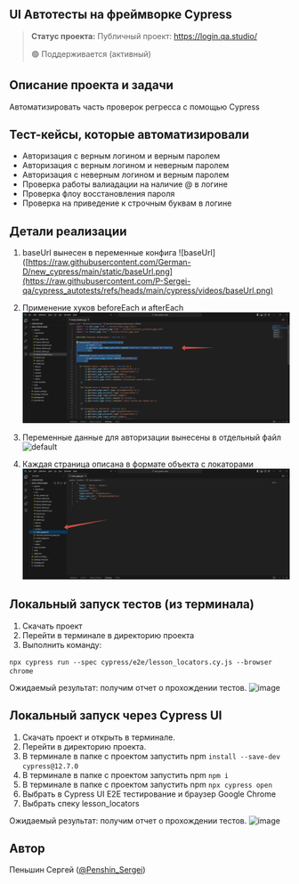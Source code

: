 <h2>UI Автотесты на фреймворке Cypress</h2>

> **Статус проекта:**
> Публичный проект: https://login.qa.studio/
> 
> 🟢 Поддерживается (активный) 

## Описание проекта и задачи
Автоматизировать часть проверок регресса с помощью Cypress

## Тест-кейсы, которые автоматизировали
* Авторизация с верным логином и верным паролем
* Авторизация c верным логином и неверным паролем
* Авторизация с неверным логином и верным паролем
* Проверка работы валиадации на наличие @ в логине
* Проверка флоу восстановления пароля
* Проверка на приведение к строчным буквам в логине
  

## Детали реализации

1. baseUrl вынесен в переменные конфига
![baseUrl]([https://raw.githubusercontent.com/German-D/new_cypress/main/static/baseUrl.png](https://raw.githubusercontent.com/P-Sergei-qa/cypress_autotests/refs/heads/main/cypress/videos/baseUrl.png)

2. Применение хуков beforeEach и afterEach
![beforeEach](https://raw.githubusercontent.com/P-Sergei-qa/cypress_autotests/refs/heads/main/cypress/videos/beforeEach.png)

3. Переменные данные для авторизации вынесены в отдельный файл
![default]([https://raw.githubusercontent.com/German-D/new_cypress/main/static/user_data.png](https://raw.githubusercontent.com/P-Sergei-qa/cypress_autotests/refs/heads/main/cypress/videos/default.png))

4. Каждая страница описана в формате объекта с локаторами
![main_page](https://raw.githubusercontent.com/P-Sergei-qa/cypress_autotests/refs/heads/main/cypress/videos/main_page.png)

## Локальный запуск тестов (из терминала)
1. Скачать проект
2. Перейти в терминале в директорию проекта
2. Выполнить команду:
```
npx cypress run --spec cypress/e2e/lesson_locators.cy.js --browser chrome
```
Ожидаемый результат: получим отчет о прохождении тестов.
![image](https://raw.githubusercontent.com/German-D/new_cypress/main/static/Cypress_cli.png)


## Локальный запуск через Cypress UI
1. Скачать проект и открыть в терминале.
2. Перейти в директорию проекта.
3. В терминале в папке с проектом запустить npm `install --save-dev cypress@12.7.0`
4. В терминале в папке с проектом запустить npm `npm i`
5. В терминале в папке с проектом запустить npm `npx cypress open`
6. Выбрать в Cypress UI E2E тестирование и браузер Google Chrome
7. Выбрать спеку lesson_locators

Ожидаемый результат: получим отчет о прохождении тестов.
![image](https://raw.githubusercontent.com/German-D/new_cypress/main/static/Cypress_UI.png)


## Автор

Пеньшин Сергей ([@Penshin_Sergei](https://t.me/Penshin_Sergei))
